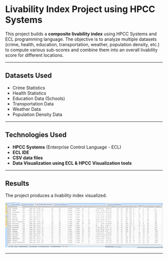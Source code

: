 # Livability Index Project using HPCC Systems

This project builds a **composite livability index** using HPCC Systems and ECL programming language. The objective is to analyze multiple datasets (crime, health, education, transportation, weather, population density, etc.) to compute various sub-scores and combine them into an overall livability score for different locations.

---

## Datasets Used

* Crime Statistics
* Health Statistics
* Education Data (Schools)
* Transportation Data
* Weather Data
* Population Density Data

---

## Technologies Used

* **HPCC Systems** (Enterprise Control Language - ECL)
* **ECL IDE**
* **CSV data files**
* **Data Visualization using ECL & HPCC Visualization tools**

---

## Results

The project produces a livability index visualized.

![Livability Index Result](Result.png)

---
